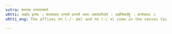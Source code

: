 ```yaml
---
sutra: शताच्च ठन्यतायशते
vRtti: आर्हाद् इत्येव । शतशब्दात् ठन्यतौ प्रत्ययौ भवतः अशतेऽभिधेये । आर्हीयेष्वर्थेषु । कनोपवादः ॥
vRtti_eng: The affixes ठन् (-/- इक) and यत् (-/ य) come in the senses taught upto (V. 1. 63) after the word शत, when it is not a part of a compound, and when it does not mean merely a 'hundred'.

---
```


